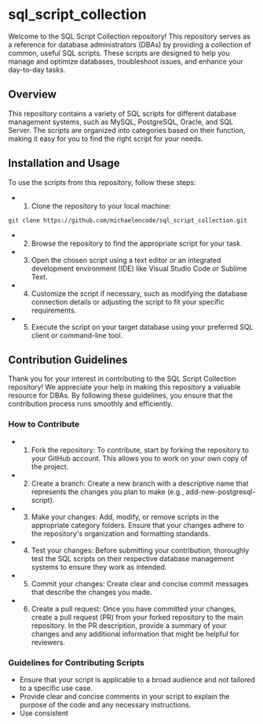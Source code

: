 # sql_script_collection
Welcome to the SQL Script Collection repository! This repository serves as a reference for database administrators (DBAs) by providing a collection of common, useful SQL scripts. These scripts are designed to help you manage and optimize databases, troubleshoot issues, and enhance your day-to-day tasks.
## Overview
This repository contains a variety of SQL scripts for different database management systems, such as MySQL, PostgreSQL, Oracle, and SQL Server. The scripts are organized into categories based on their function, making it easy for you to find the right script for your needs.

## Installation and Usage
To use the scripts from this repository, follow these steps:
* 1. Clone the repository to your local machine:
``` 
git clone https://github.com/michaelencode/sql_script_collection.git 
```
* 2. Browse the repository to find the appropriate script for your task.
* 3. Open the chosen script using a text editor or an integrated development environment (IDE) like Visual Studio Code or Sublime Text.
* 4. Customize the script if necessary, such as modifying the database connection details or adjusting the script to fit your specific requirements.
* 5. Execute the script on your target database using your preferred SQL client or command-line tool.

## Contribution Guidelines
Thank you for your interest in contributing to the SQL Script Collection repository! We appreciate your help in making this repository a valuable resource for DBAs. By following these guidelines, you ensure that the contribution process runs smoothly and efficiently.

### How to Contribute
* 1. Fork the repository: To contribute, start by forking the repository to your GitHub account. This allows you to work on your own copy of the project.

* 2. Create a branch: Create a new branch with a descriptive name that represents the changes you plan to make (e.g., add-new-postgresql-script).

* 3. Make your changes: Add, modify, or remove scripts in the appropriate category folders. Ensure that your changes adhere to the repository's organization and formatting standards.

* 4. Test your changes: Before submitting your contribution, thoroughly test the SQL scripts on their respective database management systems to ensure they work as intended.

* 5. Commit your changes: Create clear and concise commit messages that describe the changes you made.

* 6. Create a pull request: Once you have committed your changes, create a pull request (PR) from your forked repository to the main repository. In the PR description, provide a summary of your changes and any additional information that might be helpful for reviewers.

### Guidelines for Contributing Scripts
* Ensure that your script is applicable to a broad audience and not tailored to a specific use case.
* Provide clear and concise comments in your script to explain the purpose of the code and any necessary instructions.
* Use consistent
